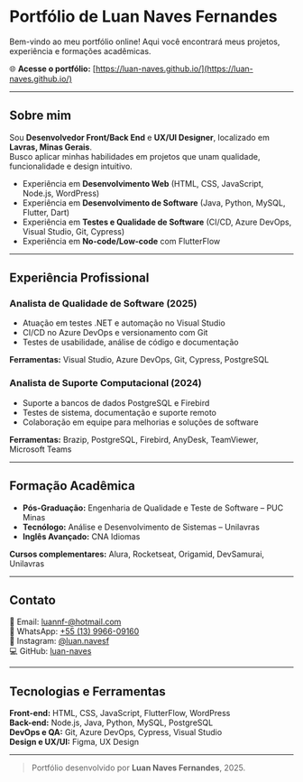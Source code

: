# Portfólio de Luan Naves Fernandes

Bem-vindo ao meu portfólio online! Aqui você encontrará meus projetos, experiência e formações acadêmicas.  

🌐 **Acesse o portfólio:** [https://luan-naves.github.io/](https://luan-naves.github.io/)

---

## Sobre mim

Sou **Desenvolvedor Front/Back End** e **UX/UI Designer**, localizado em **Lavras, Minas Gerais**.  
Busco aplicar minhas habilidades em projetos que unam qualidade, funcionalidade e design intuitivo.

- Experiência em **Desenvolvimento Web** (HTML, CSS, JavaScript, Node.js, WordPress)  
- Experiência em **Desenvolvimento de Software** (Java, Python, MySQL, Flutter, Dart)  
- Experiência em **Testes e Qualidade de Software** (CI/CD, Azure DevOps, Visual Studio, Git, Cypress)  
- Experiência em **No-code/Low-code** com FlutterFlow  

---

## Experiência Profissional

### Analista de Qualidade de Software (2025)
- Atuação em testes .NET e automação no Visual Studio  
- CI/CD no Azure DevOps e versionamento com Git  
- Testes de usabilidade, análise de código e documentação  

**Ferramentas:** Visual Studio, Azure DevOps, Git, Cypress, PostgreSQL  

### Analista de Suporte Computacional (2024)
- Suporte a bancos de dados PostgreSQL e Firebird  
- Testes de sistema, documentação e suporte remoto  
- Colaboração em equipe para melhorias e soluções de software  

**Ferramentas:** Brazip, PostgreSQL, Firebird, AnyDesk, TeamViewer, Microsoft Teams  

---

## Formação Acadêmica

- **Pós-Graduação:** Engenharia de Qualidade e Teste de Software – PUC Minas  
- **Tecnólogo:** Análise e Desenvolvimento de Sistemas – Unilavras  
- **Inglês Avançado:** CNA Idiomas  

**Cursos complementares:** Alura, Rocketseat, Origamid, DevSamurai, Unilavras  

---

## Contato

📧 Email: [luannf-@hotmail.com](mailto:luannf-@hotmail.com)  
📱 WhatsApp: [+55 (13) 9966-09160](https://wa.me/13996609160)  
📸 Instagram: [@luan.navesf](https://www.instagram.com/luan.navesf/)  
💻 GitHub: [luan-naves](https://github.com/luan-naves)  

---

## Tecnologias e Ferramentas

**Front-end:** HTML, CSS, JavaScript, FlutterFlow, WordPress  
**Back-end:** Node.js, Java, Python, MySQL, PostgreSQL  
**DevOps e QA:** Git, Azure DevOps, Cypress, Visual Studio  
**Design e UX/UI:** Figma, UX Design  

---

> Portfólio desenvolvido por **Luan Naves Fernandes**, 2025.
